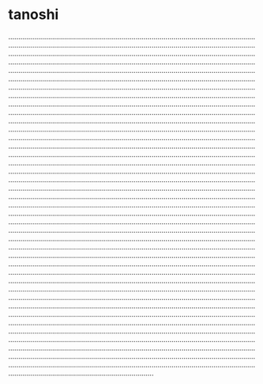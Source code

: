 # tanoshi

.........................................................................................................................................................................................................................................................................................................................................................................................................................................................................................................................................................................................................................................................................................................................................................................................................................................................................................................................................................................................................................................................................................................................................................................................................................................................................................................................................................................................................................................................................................................................................................................................................................................................................................................................................................................................................................................................................................................................................................................................................................................................................................................................................................................................................................................................................................................................................................................................................................................................................................................................................................................................................................................................................................................................................................................................................................................................................................................................................................................................................................................................................................................................................................................................................................................................................................................................................................................................................................................................................................................................................................................................................................................................................................................................................................................................................................................................................................................................................................................................................................................................................................................................................................................................................................................................................................................................................................................................................................................................................................................................................................................................................................................................................................................................................................................................................................................................................................................................................................................................................................................................................................................................................................................................................................................